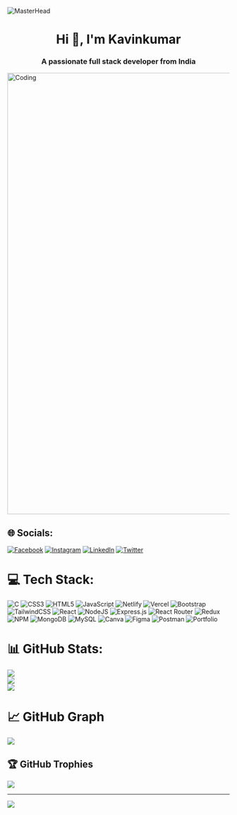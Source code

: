 ![MasterHead](https://pbs.twimg.com/media/DQlOsZyVAAAXfAx.jpg)
<h1 align="center">Hi 👋, I'm Kavinkumar</h1>
<h3 align="center">A passionate full stack developer from India</h3>
<img align="center" alt="Coding" width="1000" src="http://www.web24zone.com/wp-content/uploads/2022/09/2c778e_89d09c380b7b4a09bcdbcb329c4734b3_mv2.gif">

## 🌐 Socials:
[![Facebook](https://img.shields.io/badge/Facebook-%231877F2.svg?logo=Facebook&logoColor=white)](https://facebook.com/kavinkumar.kavinkumar.37017) [![Instagram](https://img.shields.io/badge/Instagram-%23E4405F.svg?logo=Instagram&logoColor=white)](https://instagram.com/kavin__4501) [![LinkedIn](https://img.shields.io/badge/LinkedIn-%230077B5.svg?logo=linkedin&logoColor=white)](https://linkedin.com/in/kavinkumar-s-b62260255) [![Twitter](https://img.shields.io/badge/Twitter-%231DA1F2.svg?logo=Twitter&logoColor=white)](https://twitter.com/Kavin_4501) 

# 💻 Tech Stack:
![C](https://img.shields.io/badge/c-%2300599C.svg?style=for-the-badge&logo=c&logoColor=white) ![CSS3](https://img.shields.io/badge/css3-%231572B6.svg?style=for-the-badge&logo=css3&logoColor=white) ![HTML5](https://img.shields.io/badge/html5-%23E34F26.svg?style=for-the-badge&logo=html5&logoColor=white) ![JavaScript](https://img.shields.io/badge/javascript-%23323330.svg?style=for-the-badge&logo=javascript&logoColor=%23F7DF1E) ![Netlify](https://img.shields.io/badge/netlify-%23000000.svg?style=for-the-badge&logo=netlify&logoColor=#00C7B7) ![Vercel](https://img.shields.io/badge/vercel-%23000000.svg?style=for-the-badge&logo=vercel&logoColor=white) ![Bootstrap](https://img.shields.io/badge/bootstrap-%23563D7C.svg?style=for-the-badge&logo=bootstrap&logoColor=white) ![TailwindCSS](https://img.shields.io/badge/tailwindcss-%2338B2AC.svg?style=for-the-badge&logo=tailwind-css&logoColor=white) ![React](https://img.shields.io/badge/react-%2320232a.svg?style=for-the-badge&logo=react&logoColor=%2361DAFB) ![NodeJS](https://img.shields.io/badge/node.js-6DA55F?style=for-the-badge&logo=node.js&logoColor=white) ![Express.js](https://img.shields.io/badge/express.js-%23404d59.svg?style=for-the-badge&logo=express&logoColor=%2361DAFB) ![React Router](https://img.shields.io/badge/React_Router-CA4245?style=for-the-badge&logo=react-router&logoColor=white) ![Redux](https://img.shields.io/badge/redux-%23593d88.svg?style=for-the-badge&logo=redux&logoColor=white) ![NPM](https://img.shields.io/badge/NPM-%23000000.svg?style=for-the-badge&logo=npm&logoColor=white) ![MongoDB](https://img.shields.io/badge/MongoDB-%234ea94b.svg?style=for-the-badge&logo=mongodb&logoColor=white) ![MySQL](https://img.shields.io/badge/mysql-%2300f.svg?style=for-the-badge&logo=mysql&logoColor=white) ![Canva](https://img.shields.io/badge/Canva-%2300C4CC.svg?style=for-the-badge&logo=Canva&logoColor=white) 	![Figma](https://img.shields.io/badge/figma-%23F24E1E.svg?style=for-the-badge&logo=figma&logoColor=white) ![Postman](https://img.shields.io/badge/Postman-FF6C37?style=for-the-badge&logo=postman&logoColor=white) ![Portfolio](https://img.shields.io/badge/Portfolio-%23000000.svg?style=for-the-badge&logo=firefox&logoColor=#FF7139)
# 📊 GitHub Stats:
![](https://github-readme-stats.vercel.app/api?username=kavinkumars21&theme=blue-green&hide_border=false&include_all_commits=false&count_private=false)<br/>
![](https://github-readme-streak-stats.herokuapp.com/?user=kavinkumars21&theme=blue-green&hide_border=false)<br/>
![](https://github-readme-stats.vercel.app/api/top-langs/?username=kavinkumars21&theme=blue-green&hide_border=false&include_all_commits=false&count_private=false&layout=compact)
# 📈 GitHub Graph
![](https://github-readme-activity-graph.cyclic.app/graph?username=kavinkumars21&bg_color=040f0f&color=22c55e&line=ec4899&point=22c55e&area_color=22272e&area=true&hide_border=true&custom_title=GitHub%20Commits%20Graph)

## 🏆 GitHub Trophies
![](https://github-profile-trophy.vercel.app/?username=kavinkumars21&theme=radical&no-frame=false&no-bg=false&margin-w=4)

---
[![](https://visitcount.itsvg.in/api?id=kavinkumars21&icon=5&color=1)](https://visitcount.itsvg.in)

<!-- Proudly created with GPRM ( https://gprm.itsvg.in ) -->
